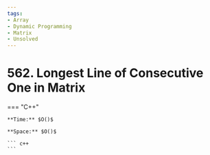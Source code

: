 ```yaml
---
tags:
- Array
- Dynamic Programming
- Matrix
- Unsolved
---
```



# 562. Longest Line of Consecutive One in Matrix

=== "C++"

    **Time:** $O()$

    **Space:** $O()$

    ``` c++
    ```